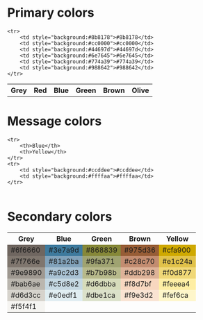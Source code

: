 # Primary colors
<table border="0" cellspacing="0">
    <tr>
        <th>Grey</th>
        <th>Red</th>
        <th>Blue</th>
        <th>Green</th>
        <th>Brown</th>
        <th>Olive</th>
    </tr>

    <tr>
        <td style="background:#8b8178">#8b8178</td>
        <td style="background:#cc0000">#cc0000</td>
        <td style="background:#44697d">#44697d</td>
        <td style="background:#6e7645">#6e7645</td>
        <td style="background:#774a39">#774a39</td>
        <td style="background:#988642">#988642</td>
    </tr>
</table>

# Message colors
<table border="0" cellspacing="0">

    <tr>
        <th>Blue</th>
        <th>Yellow</th>
    </tr>
    <tr>
        <td style="background:#ccddee">#ccddee</td>
        <td style="background:#ffffaa">#ffffaa</td>
    </tr>
</table>

# Secondary colors
<table border="0" cellspacing="0">
    <tr>
        <th>Grey</th>
        <th>Blue</th>
        <th>Green</th>
        <th>Brown</th>
        <th>Yellow</th>
    </tr>
    <tr>
        <td style="background:#6f6660">#6f6660</td>
        <td style="background:#3e7a9d">#3e7a9d</td>
        <td style="background:#868839">#868839</td>
        <td style="background:#975d36">#975d36</td>
        <td style="background:#cfa900">#cfa900</td>
    </tr>
    <tr>
        <td style="background:#7f766e">#7f766e</td>
        <td style="background:#81a2ba">#81a2ba</td>
        <td style="background:#9fa371">#9fa371</td>
        <td style="background:#c28c70">#c28c70</td>
        <td style="background:#e1c24a">#e1c24a</td>
    </tr>
    <tr>
        <td style="background:#9e9890">#9e9890</td>
        <td style="background:#a9c2d3">#a9c2d3</td>
        <td style="background:#b7b98b">#b7b98b</td>
        <td style="background:#ddb298">#ddb298</td>
        <td style="background:#f0d877">#f0d877</td>
    </tr>
    <tr>
        <td style="background:#bab6ae">#bab6ae</td>
        <td style="background:#c5d8e2">#c5d8e2</td>
        <td style="background:#d6dbba">#d6dbba</td>
        <td style="background:#f8d7bf">#f8d7bf</td>
        <td style="background:#feeea4">#feeea4</td>
    </tr>
    <tr>
        <td style="background:#d6d3cc">#d6d3cc</td>
        <td style="background:#e0edf1">#e0edf1</td>
        <td style="background:#dbe1ca">#dbe1ca</td>
        <td style="background:#f9e3d2">#f9e3d2</td>
        <td style="background:#fef6ca">#fef6ca</td>
    </tr>
    <tr>
        <td style="background:#f5f4f1">#f5f4f1</td>
        <td></td>
        <td></td>
        <td></td>
        <td></td>
    </tr>
</table>